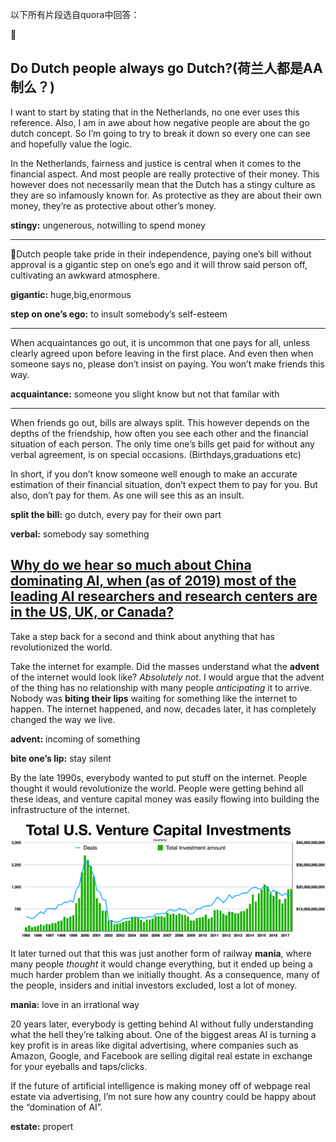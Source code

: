 以下所有片段选自quora中回答：



## Do Dutch people always go Dutch?(荷兰人都是AA制么？)

I want to start by stating that in the Netherlands, no one ever uses this reference. Also, I am in awe about how negative people are about the go dutch concept. So I’m going to try to break it down so every one can see and hopefully value the logic.

In the Netherlands, fairness and justice is central when it comes to the financial aspect. And most people are really protective of their money. This however does not necessarily mean that the Dutch has a stingy culture as they are so infamously known for. As protective as they are about their own money, they’re as protective about other’s money.

**stingy:** ungenerous, notwilling to spend money 

------

Dutch people take pride in their independence, paying one’s bill without approval is a gigantic step on one’s ego and it will throw said person off, cultivating an awkward atmosphere.

**gigantic:** huge,big,enormous

**step on one’s ego:** to insult somebody’s self-esteem

------

When acquaintances go out, it is uncommon that one pays for all, unless clearly agreed upon before leaving in the first place. And even then when someone says no, please don’t insist on paying. You won’t make friends this way.

**acquaintance:** someone you slight know but not that familar with

------

When friends go out, bills are always split. This however depends on the depths of the friendship, how often you see each other and the financial situation of each person. The only time one’s bills get paid for without any verbal agreement, is on special occasions. (Birthdays,graduations etc)

In short, if you don’t know someone well enough to make an accurate estimation of their financial situation, don’t expect them to pay for you. But also, don’t pay for them. As one will see this as an insult.

**split the bill:** go dutch, every pay for their own part

**verbal:** somebody say something



## [Why do we hear so much about China dominating AI, when (as of 2019) most of the leading AI researchers and research centers are in the US, UK, or Canada?](https://www.quora.com/Why-do-we-hear-so-much-about-China-dominating-AI-when-as-of-2019-most-of-the-leading-AI-researchers-and-research-centers-are-in-the-US-UK-or-Canada)

Take a step back for a second and think about anything that has revolutionized the world.

Take the internet for example. Did the masses understand what the **advent** of the internet would look like? *Absolutely not*. I would argue that the advent of the thing has no relationship with many people *anticipating* it to arrive. Nobody was **biting their lips** waiting for something like the internet to happen. The internet happened, and now, decades later, it has completely changed the way we live.

**advent:** incoming of something

**bite one’s lip:** stay silent

By the late 1990s, everybody wanted to put stuff on the internet. People thought it would revolutionize the world. People were getting behind all these ideas, and venture capital money was easily flowing into building the infrastructure of the internet.

![img](main-qimg-e12fe286417034e1b8c7b64835b38763.png)



It later turned out that this was just another form of railway **mania**, where many people *thought* it would change everything, but it ended up being a much harder problem than we initially thought. As a consequence, many of the people, insiders and initial investors excluded, lost a lot of money.

**mania:** love in an irrational way

20 years later, everybody is getting behind AI without fully understanding what the hell they’re talking about. One of the biggest areas AI is turning a key profit is in areas like digital advertising, where companies such as Amazon, Google, and Facebook are selling digital real estate in exchange for your eyeballs and taps/clicks.

If the future of artificial intelligence is making money off of webpage real estate via advertising, I’m not sure how any country could be happy about the “domination of AI”.

**estate:** propert